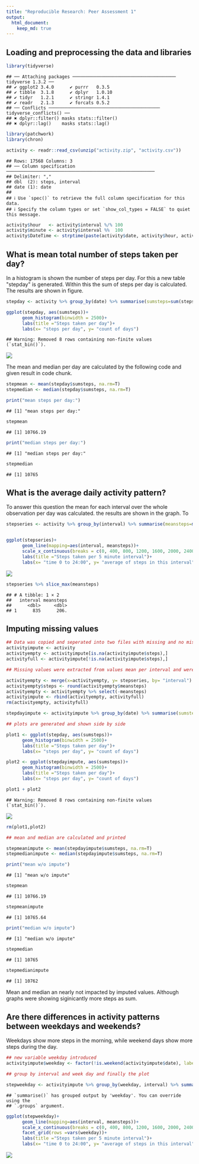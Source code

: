 ```yaml
---
title: "Reproducible Research: Peer Assessment 1"
output: 
  html_document:
    keep_md: true
---
```


## Loading and preprocessing the data and libraries


```r
library(tidyverse)
```

```
## ── Attaching packages ─────────────────────────────────────── tidyverse 1.3.2 ──
## ✔ ggplot2 3.4.0      ✔ purrr   0.3.5 
## ✔ tibble  3.1.8      ✔ dplyr   1.0.10
## ✔ tidyr   1.2.1      ✔ stringr 1.4.1 
## ✔ readr   2.1.3      ✔ forcats 0.5.2 
## ── Conflicts ────────────────────────────────────────── tidyverse_conflicts() ──
## ✖ dplyr::filter() masks stats::filter()
## ✖ dplyr::lag()    masks stats::lag()
```

```r
library(patchwork)
library(chron)

activity <- readr::read_csv(unzip("activity.zip", "activity.csv"))
```

```
## Rows: 17568 Columns: 3
## ── Column specification ────────────────────────────────────────────────────────
## Delimiter: ","
## dbl  (2): steps, interval
## date (1): date
## 
## ℹ Use `spec()` to retrieve the full column specification for this data.
## ℹ Specify the column types or set `show_col_types = FALSE` to quiet this message.
```

```r
activity$hour   <- activity$interval %/% 100
activity$minute <- activity$interval %%  100
activity$DateTime <- strptime(paste(activity$date, activity$hour, activity$minute), format="%Y-%m-%d %H %M")
```


## What is mean total number of steps taken per day?

In a histogram is shown the number of steps per day. For this a new table 
"stepday" is generated. Within this the sum of steps per day is calculated.
The results are shown in figure.

```r
stepday <- activity %>% group_by(date) %>% summarise(sumsteps=sum(steps))

ggplot(stepday, aes(sumsteps))+
      geom_histogram(binwidth = 2500)+
      labs(title ="Steps taken per day")+
      labs(x= "steps per day", y= "count of days")
```

```
## Warning: Removed 8 rows containing non-finite values (`stat_bin()`).
```

![](PA1_template_files/figure-html/unnamed-chunk-2-1.png)<!-- -->

The mean and median per day are calculated by the following code and given 
result in code chunk.


```r
stepmean <- mean(stepday$sumsteps, na.rm=T)
stepmedian <- median(stepday$sumsteps, na.rm=T)

print("mean steps per day:") 
```

```
## [1] "mean steps per day:"
```

```r
stepmean
```

```
## [1] 10766.19
```

```r
print("median steps per day:") 
```

```
## [1] "median steps per day:"
```

```r
stepmedian
```

```
## [1] 10765
```


## What is the average daily activity pattern?

To answer this question the mean for each interval over the whole observation
per day was calculated. the results are shown in the graph. To 


```r
stepseries <- activity %>% group_by(interval) %>% summarise(meansteps=mean(steps, na.rm=T))


ggplot(stepseries)+
      geom_line(mapping=aes(interval, meansteps))+
      scale_x_continuous(breaks = c(0, 400, 800, 1200, 1600, 2000, 2400))+
      labs(title ="Steps taken per 5 minute interval")+
      labs(x= "time 0 to 24:00", y= "average of steps in this interval")
```

![](PA1_template_files/figure-html/unnamed-chunk-4-1.png)<!-- -->

```r
stepseries %>% slice_max(meansteps)
```

```
## # A tibble: 1 × 2
##   interval meansteps
##      <dbl>     <dbl>
## 1      835      206.
```



## Imputing missing values


```r
## Data was copied and seperated into two files with missing and no missing values
activityimpute <- activity
activityempty <- activityimpute[is.na(activityimpute$steps),]
activityfull <- activityimpute[!is.na(activityimpute$steps),]

## Missing values were extracted from values mean per interval and were remerged

activityempty <- merge(x=activityempty, y= stepseries, by= "interval")
activityempty$steps <- round(activityempty$meansteps)
activityempty <- activityempty %>% select(-meansteps)
activityimpute <- rbind(activityempty, activityfull)
rm(activityempty, activityfull)

stepdayimpute <- activityimpute %>% group_by(date) %>% summarise(sumsteps=sum(steps))

## plots are generated and shown side by side

plot1 <- ggplot(stepday, aes(sumsteps))+
      geom_histogram(binwidth = 2500)+
      labs(title ="Steps taken per day")+
      labs(x= "steps per day", y= "count of days")

plot2 <- ggplot(stepdayimpute, aes(sumsteps))+
      geom_histogram(binwidth = 2500)+
      labs(title ="Steps taken per day")+
      labs(x= "steps per day", y= "count of days")

plot1 + plot2
```

```
## Warning: Removed 8 rows containing non-finite values (`stat_bin()`).
```

![](PA1_template_files/figure-html/unnamed-chunk-5-1.png)<!-- -->

```r
rm(plot1,plot2)

## mean and median are calculated and printed

stepmeanimpute <- mean(stepdayimpute$sumsteps, na.rm=T)
stepmedianimpute <- median(stepdayimpute$sumsteps, na.rm=T)

print("mean w/o impute")
```

```
## [1] "mean w/o impute"
```

```r
stepmean
```

```
## [1] 10766.19
```

```r
stepmeanimpute
```

```
## [1] 10765.64
```

```r
print("median w/o impute")
```

```
## [1] "median w/o impute"
```

```r
stepmedian
```

```
## [1] 10765
```

```r
stepmedianimpute
```

```
## [1] 10762
```

Mean and median an nearly not impacted by imputed values. Although graphs were showing siginicantly more steps as sum.


## Are there differences in activity patterns between weekdays and weekends?

Weekdays show more steps in the morning, while weekend days show more steps during the day.


```r
## new variable weekday introduced
activityimpute$weekday <- factor(!is.weekend(activityimpute$date), labels=c("weekend", "weekday"))

## group by interval and week day and finally the plot

stepweekday <- activityimpute %>% group_by(weekday, interval) %>% summarise(meansteps=mean(steps, na.rm=T))
```

```
## `summarise()` has grouped output by 'weekday'. You can override using the
## `.groups` argument.
```

```r
ggplot(stepweekday)+
      geom_line(mapping=aes(interval, meansteps))+
      scale_x_continuous(breaks = c(0, 400, 800, 1200, 1600, 2000, 2400))+
      facet_grid(rows =vars(weekday))+
      labs(title ="Steps taken per 5 minute interval")+
      labs(x= "time 0 to 24:00", y= "average of steps in this interval")
```

![](PA1_template_files/figure-html/unnamed-chunk-6-1.png)<!-- -->


